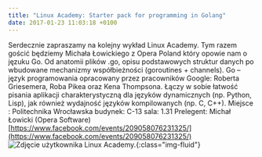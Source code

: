```yaml
---
title: "Linux Academy: Starter pack for programming in Golang"
date: 2017-01-23 11:03:18 +0100
---
```

Serdecznie zapraszamy na kolejny wykład Linux Academy. Tym razem gościć będziemy Michała Łowickiego z Opera Poland który opowie nam o jęzuku Go. Od anatomii plików .go, opisu podstawowych struktur danych po wbudowane mechanizmy współbieżności (goroutines + channels). Go – język programowania opracowany przez pracowników Google: Roberta Griesemera, Roba Pikea oraz Kena Thompsona. Łączy w sobie łatwość pisania aplikacji charakterystyczną dla języków dynamicznych (np. Python, Lisp), jak również wydajność języków kompilowanych (np. C, C++). Miejsce : Politechnika Wrocławska budynek: C-13 sala: 1.31 Prelegent: Michał Łowicki (Opera Software)[https://www.facebook.com/events/209058076231325/](https://www.facebook.com/events/209058076231325/) ![Zdjęcie użytkownika Linux Academy.](https://scontent-vie1-1.xx.fbcdn.net/v/t31.0-8/16112907_866033870166257_6600055453950539983_o.jpg?oh=2f0442288c8d67e1f69eb58f42866333&oe=591511E1){:class="img-fluid"}


